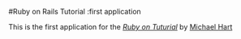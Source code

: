 #Ruby on Rails Tutorial :first application

This is the first application for the
[*Ruby on Tuturial*](http://railstutorial.org)
by [Michael Hart](http://michaelhartl.com)